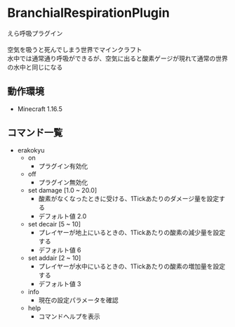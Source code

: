 # BranchialRespirationPlugin
えら呼吸プラグイン<br><br>
空気を吸うと死んでしまう世界でマインクラフト<br>
水中では通常通り呼吸ができるが、空気に出ると酸素ゲージが現れて通常の世界の水中と同じになる

## 動作環境
- Minecraft 1.16.5

## コマンド一覧
- erakokyu
    - on
        - プラグイン有効化
    - off
        - プラグイン無効化
    - set damage [1.0 ~ 20.0]
        - 酸素がなくなったときに受ける、1Tickあたりのダメージ量を設定する
        - デフォルト値 2.0
    - set decair [5 ~ 10]
        - プレイヤーが地上にいるときの、1Tickあたりの酸素の減少量を設定する
        - デフォルト値 6
    - set addair [2 ~ 10]
        - プレイヤーが水中にいるときの、1Tickあたりの酸素の増加量を設定する
        - デフォルト値 3
    - info
        - 現在の設定パラメータを確認
    - help
        - コマンドヘルプを表示